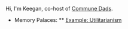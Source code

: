 Hi, I'm Keegan, co-host of [Commune Dads](http://www.communedads.com).

* Memory Palaces:
** [Example: Utilitarianism](/posts/2017-04-15-Consequentialism.html)
